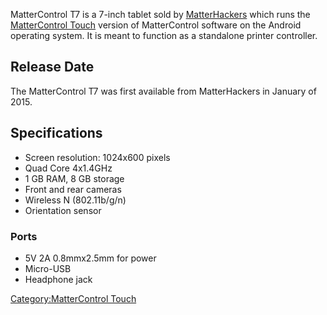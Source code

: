 MatterControl T7 is a 7-inch tablet sold by
[MatterHackers](http://www.matterhackers.com) which runs the
[MatterControl Touch](MatterControl_Touch "wikilink") version of
MatterControl software on the Android operating system. It is meant to
function as a standalone printer controller.

## Release Date

The MatterControl T7 was first available from MatterHackers in January
of 2015.

## Specifications

  - Screen resolution: 1024x600 pixels
  - Quad Core 4x1.4GHz
  - 1 GB RAM, 8 GB storage
  - Front and rear cameras
  - Wireless N (802.11b/g/n)
  - Orientation sensor

### Ports

  - 5V 2A 0.8mmx2.5mm for power
  - Micro-USB
  - Headphone jack

[Category:MatterControl Touch](Category:MatterControl_Touch "wikilink")
